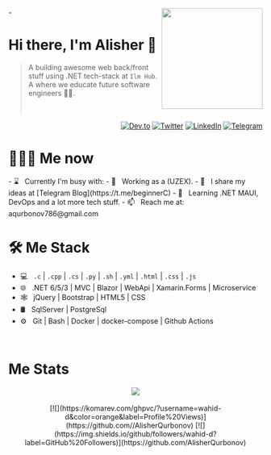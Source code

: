 -<a href="https://t.me/Alisher1Qurbonov"><img src="34f9c20179ef29ce7b8c1f52359cf9d3-sticker.png" align="right" height="200"/></a>

# Hi there, I'm Alisher 👋

> A building awesome web back/front stuff using .NET tech-stack at `Ilm Hub`. A where we educate future software engineers 👨‍🍼.
<br/><br/><br/>

<p align="end">
<a href="https://dev.to/alisherqurbonov"><img alt="Dev.to" src="https://img.shields.io/badge/Dev.to-gray?style=flat-square&logo=dev-to"></a>
<a href="https://twitter.com/@AlisherQurbon11" target="blank"><img alt="Twitter" src="https://img.shields.io/badge/twitter-gray?style=flat-square&logo=twitter"/></a> 
<a href="https://www.linkedin.com/in/alisher-qurbonov/"><img alt="LinkedIn" src="https://img.shields.io/badge/LinkedIn-gray?style=flat-square&logo=linkedin"></a>
<a href="https://t.me/Alisher1Qurbonov"><img alt="Telegram" src="https://img.shields.io/badge/telegram-gray?style=flat-square&logo=telegram"></a>
</p>

<h1> 👨🏻‍💻 Me now </h1>
- ⌛️ &nbsp; Currently I'm busy with:
  - 💼 &nbsp; Working as a  (UZEX).
- 📝 &nbsp; I share my ideas at [Telegram Blog](https://t.me/beginnerC)
- 🌱 &nbsp; Learning .NET MAUI, DevOps and a lot more tech stuff.
- 📫 &nbsp; Reach me at: aqurbonov786@gmail.com

<br/>

<h1>🛠 Me Stack</h1>

- 💻 &nbsp; `.c` | `.cpp` | `.cs` | `.py` | `.sh` | `.yml` | `.html` | `.css` | `.js`
- 🌐 &nbsp; .NET 6/5/3 | MVC | Blazor | WebApi | Xamarin.Forms | Microservice
- 🕸 &nbsp; jQuery | Bootstrap | HTML5 | CSS
- 🛢 &nbsp; SqlServer | PostgreSql
- ⚙️ &nbsp; Git | Bash | Docker | docker-compose | Github Actions

<br/>

<h1>Me Stats</h1>

<div align="center">
<a href="">
  <img align="center" src="https://github-readme-stats.vercel.app/api?username=wahid-d&count_private=true&include_all_commits=true&show_icons=true&title_color=007bff&text_color=e7e7e7&icon_color=007bff&bg_color=171c28" />
<a />
<div>
 <br/>
[![](https://komarev.com/ghpvc/?username=wahid-d&color=orange&label=Profile%20Views)](https://github.com//AlisherQurbonov)
[![](https://img.shields.io/github/followers/wahid-d?label=GitHub%20Followers)](https://github.com/AlisherQurbonov)

<!--
Here are some ideas to get you started:

- 🔭 I’m currently working on ...
- 🌱 I’m currently learning ...
- 👯 I’m looking to collaborate on ...
- 🤔 I’m looking for help with ...
- 💬 Ask me about ...
- 📫 How to reach me: ...
- 😄 Pronouns: ...
- ⚡ Fun fact: ...
-->

